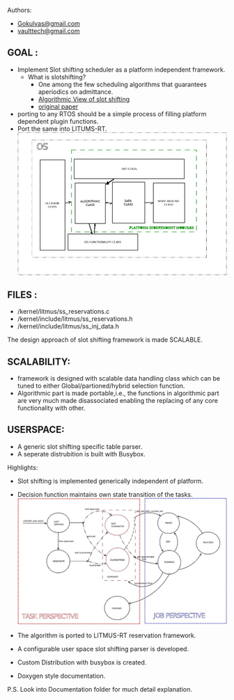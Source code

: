 Authors: 
* Gokulvas@gmail.com
* vaulttech@gmail.com

GOAL :
-----
* Implement Slot shifting scheduler as a platform independent framework.
  * What  is slotshifting?
    * One among the few scheduling algorithms that guarantees aperiodics on admittance.
    * [Algorithmic View of slot shifting]( https://github.com/gokulvasan/Slot-shifting-in-LITMUS-RT-Kernel-2.6/blob/master/documentations/SlotShifting.pdf )
    * [original paper](https://www.slideshare.net/slideshow/embed_code/key/PJt8vhtGcHvKQ)
* porting to any RTOS should be a simple process of filling platform dependent plugin functions.
* Port the same into LITUMS-RT.
![picture alt](https://github.com/gokulvasan/Slot-shifting-in-LITMUS-RT-Kernel-2.6/blob/master/documentations/architecture_Overview.jpeg "Title is optional")

FILES :
-------
* /kernel/litmus/ss_reservations.c
* /kernel/include/litmus/ss_reservations.h
* /kernel/include/litmus/ss_inj_data.h

The design approach of slot shifting framework is made SCALABLE.

SCALABILITY:
-----------
* framework is designed with scalable data handling class which can be tuned to either Global/partioned/hybrid selection function. 
* Algorithmic part is made portable,i.e., the functions in algorithmic part are very much made disassociated enabling the replacing of any core functionality with other.

USERSPACE:
-----------
* A generic slot shifting specific table parser.
* A seperate distrubition is built with Busybox.

Highlights:
* Slot shifting is implemented generically independent of platform.
* Decision function maintains own state transition of the tasks.
![picture alt](https://github.com/gokulvasan/Slot-shifting-in-LITMUS-RT-Kernel-2.6/blob/master/documentations/STATE_CHART.jpeg "Title is optional")

* The algorithm is ported to LITMUS-RT reservation framework.
* A configurable user space slot shifting parser is developed.
* Custom Distribution with busybox is created.
* Doxygen style documentation.

P.S. Look into Documentation folder for much detail explanation.
